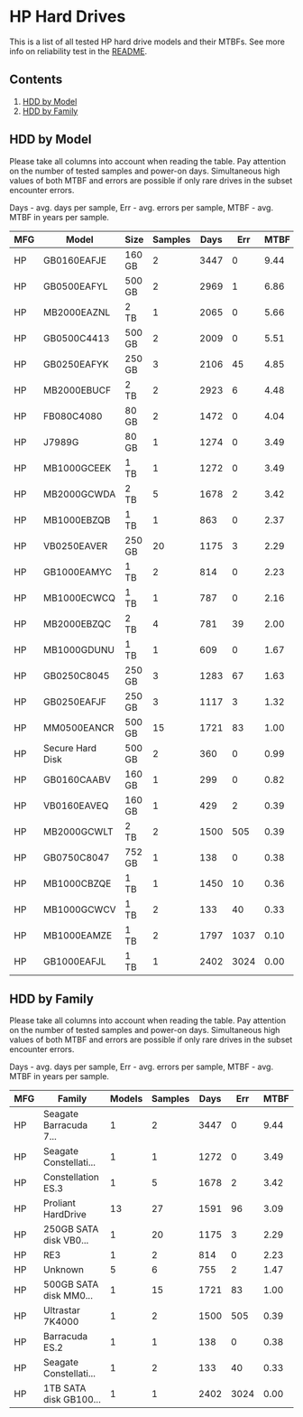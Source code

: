HP Hard Drives
==============

This is a list of all tested HP hard drive models and their MTBFs. See more
info on reliability test in the [README](https://github.com/linuxhw/SMART).

Contents
--------

1. [ HDD by Model  ](#hdd-by-model)
2. [ HDD by Family ](#hdd-by-family)

HDD by Model
------------

Please take all columns into account when reading the table. Pay attention on the
number of tested samples and power-on days. Simultaneous high values of both MTBF
and errors are possible if only rare drives in the subset encounter errors.

Days - avg. days per sample,
Err  - avg. errors per sample,
MTBF - avg. MTBF in years per sample.

| MFG       | Model              | Size   | Samples | Days  | Err   | MTBF |
|-----------|--------------------|--------|---------|-------|-------|------|
| HP        | GB0160EAFJE        | 160 GB | 2       | 3447  | 0     | 9.44   |
| HP        | GB0500EAFYL        | 500 GB | 2       | 2969  | 1     | 6.86   |
| HP        | MB2000EAZNL        | 2 TB   | 1       | 2065  | 0     | 5.66   |
| HP        | GB0500C4413        | 500 GB | 2       | 2009  | 0     | 5.51   |
| HP        | GB0250EAFYK        | 250 GB | 3       | 2106  | 45    | 4.85   |
| HP        | MB2000EBUCF        | 2 TB   | 2       | 2923  | 6     | 4.48   |
| HP        | FB080C4080         | 80 GB  | 2       | 1472  | 0     | 4.04   |
| HP        | J7989G             | 80 GB  | 1       | 1274  | 0     | 3.49   |
| HP        | MB1000GCEEK        | 1 TB   | 1       | 1272  | 0     | 3.49   |
| HP        | MB2000GCWDA        | 2 TB   | 5       | 1678  | 2     | 3.42   |
| HP        | MB1000EBZQB        | 1 TB   | 1       | 863   | 0     | 2.37   |
| HP        | VB0250EAVER        | 250 GB | 20      | 1175  | 3     | 2.29   |
| HP        | GB1000EAMYC        | 1 TB   | 2       | 814   | 0     | 2.23   |
| HP        | MB1000ECWCQ        | 1 TB   | 1       | 787   | 0     | 2.16   |
| HP        | MB2000EBZQC        | 2 TB   | 4       | 781   | 39    | 2.00   |
| HP        | MB1000GDUNU        | 1 TB   | 1       | 609   | 0     | 1.67   |
| HP        | GB0250C8045        | 250 GB | 3       | 1283  | 67    | 1.63   |
| HP        | GB0250EAFJF        | 250 GB | 3       | 1117  | 3     | 1.32   |
| HP        | MM0500EANCR        | 500 GB | 15      | 1721  | 83    | 1.00   |
| HP        | Secure Hard Disk   | 500 GB | 2       | 360   | 0     | 0.99   |
| HP        | GB0160CAABV        | 160 GB | 1       | 299   | 0     | 0.82   |
| HP        | VB0160EAVEQ        | 160 GB | 1       | 429   | 2     | 0.39   |
| HP        | MB2000GCWLT        | 2 TB   | 2       | 1500  | 505   | 0.39   |
| HP        | GB0750C8047        | 752 GB | 1       | 138   | 0     | 0.38   |
| HP        | MB1000CBZQE        | 1 TB   | 1       | 1450  | 10    | 0.36   |
| HP        | MB1000GCWCV        | 1 TB   | 2       | 133   | 40    | 0.33   |
| HP        | MB1000EAMZE        | 1 TB   | 2       | 1797  | 1037  | 0.10   |
| HP        | GB1000EAFJL        | 1 TB   | 1       | 2402  | 3024  | 0.00   |

HDD by Family
-------------

Please take all columns into account when reading the table. Pay attention on the
number of tested samples and power-on days. Simultaneous high values of both MTBF
and errors are possible if only rare drives in the subset encounter errors.

Days - avg. days per sample,
Err  - avg. errors per sample,
MTBF - avg. MTBF in years per sample.

| MFG       | Family                 | Models | Samples | Days  | Err   | MTBF |
|-----------|------------------------|--------|---------|-------|-------|------|
| HP        | Seagate Barracuda 7... | 1      | 2       | 3447  | 0     | 9.44   |
| HP        | Seagate Constellati... | 1      | 1       | 1272  | 0     | 3.49   |
| HP        | Constellation ES.3     | 1      | 5       | 1678  | 2     | 3.42   |
| HP        | Proliant HardDrive     | 13     | 27      | 1591  | 96    | 3.09   |
| HP        | 250GB SATA disk VB0... | 1      | 20      | 1175  | 3     | 2.29   |
| HP        | RE3                    | 1      | 2       | 814   | 0     | 2.23   |
| HP        | Unknown                | 5      | 6       | 755   | 2     | 1.47   |
| HP        | 500GB SATA disk MM0... | 1      | 15      | 1721  | 83    | 1.00   |
| HP        | Ultrastar 7K4000       | 1      | 2       | 1500  | 505   | 0.39   |
| HP        | Barracuda ES.2         | 1      | 1       | 138   | 0     | 0.38   |
| HP        | Seagate Constellati... | 1      | 2       | 133   | 40    | 0.33   |
| HP        | 1TB SATA disk GB100... | 1      | 1       | 2402  | 3024  | 0.00   |
